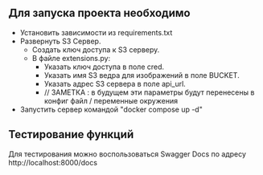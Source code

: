 ## Для запуска проекта необходимо
- Установить зависимости из requirements.txt
- Развернуть S3 Сервер.
  - Создать ключ доступа к S3 серверу.
  - В файле extensions.py:
    - Указать ключ доступа в поле cred.
    - Указать имя S3 ведра для изображений в поле BUCKET.
    - Указать адрес S3 сервера в поле api_url.
    - // ЗАМЕТКА : в будущем эти параметры будут перенесены в конфиг файл / переменные окружения
- Запустить сервер командой "docker compose up -d"

## Тестирование функций
Для тестирования можно воспользоваться Swagger Docs по адресу http://localhost:8000/docs
